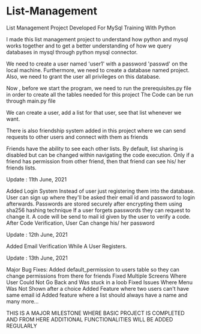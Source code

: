 # List-Management
List Management Project Developed For MySql Training With Python

I made this list management project to understand how python and mysql works together and to get a better understanding of how we query databases in mysql
through python mysql connector.

We need to create a user named 'user1' with a password 'passwd' on the local machine.
Furthermore, we need to create a database named project.
Also, we need to grant the user all privileges on this database.

Now , before we start the program, we need to run the prerequisites.py file in order to create all the tables needed for this project
The Code can be run through main.py file

We can create a user, add a list for that user, see that list whenever we want.

There is also friendship system added in this project where we can send requests to other users and connect with them as friends

Friends have the ability to see each other lists.
By default, list sharing is disabled but can be changed within navigating the code execution.
Only if a friend has permission from other friend, then that friend can see his/ her friends lists.



Update : 11th June, 2021

Added Login System Instead of user just registering them into the database.
User can sign up where they'll be asked their email id and password to login afterwards.
Passwords are stored securely after encrypting them using sha256 hashing technique
If a user forgets passwords they can request to change it. A code will be send to mail id given by the user to verify a code.
After Code Verification, User Can change his/ her password


Update : 12th June, 2021

Added Email Verification While A User Registers.

Update : 13th June, 2021

Major Bug Fixes:
Added default_permission to users table so they can change permissions from there for friends
Fixed Multiple Screens Where User Could Not Go Back and Was stuck in a loob
Fixed Issues Where Menu Was Not Shown after a choice
Added Feature where two users can't have same email id
Added feature where a list should always have a name
and many more...

THIS IS A MAJOR MILESTONE WHERE BASIC PROJECT IS COMPLETED AND FROM HERE ADDITIONAL FUNCTIONALITIES WILL BE ADDED REGULARLY